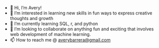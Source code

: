 - 👋 Hi, I’m Avery!
- 👀 I’m interested in learning new skills in fun ways to express creative thoughts and growth
- 🌱 I’m currently learning SQL, r, and python
- 💞️ I’m looking to collaborate on anything fun and exciting that involves web development of machine learning.
- 📫 How to reach me @ averybarrera@gmail.com

<!---
abarriebee/abarriebee is a ✨ special ✨ repository because its `README.md` (this file) appears on your GitHub profile.
You can click the Preview link to take a look at your changes.
--->
